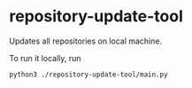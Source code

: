 # repository-update-tool

Updates all repositories on local machine.

To run it locally, run
```shell
python3 ./repository-update-tool/main.py
```
